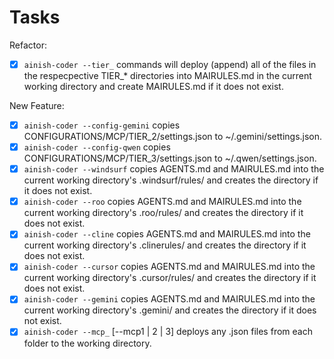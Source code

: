 # Tasks

Refactor:

- [x] ```ainish-coder --tier_``` commands will deploy (append) all of the files in the respecpective TIER_* directories into MAIRULES.md in the current working directory and create MAIRULES.md if it does not exist.

New Feature:

- [x] ```ainish-coder --config-gemini``` copies CONFIGURATIONS/MCP/TIER_2/settings.json to ~/.gemini/settings.json.
- [x] ```ainish-coder --config-qwen``` copies CONFIGURATIONS/MCP/TIER_3/settings.json to ~/.qwen/settings.json.
- [x] ```ainish-coder --windsurf``` copies AGENTS.md and MAIRULES.md into the current working directory's .windsurf/rules/ and creates the directory if it does not exist.
- [x] ```ainish-coder --roo``` copies AGENTS.md and MAIRULES.md into the current working directory's .roo/rules/ and creates the directory if it does not exist.
- [x] ```ainish-coder --cline``` copies AGENTS.md and MAIRULES.md into the current working directory's .clinerules/ and creates the directory if it does not exist.
- [x] ```ainish-coder --cursor``` copies AGENTS.md and MAIRULES.md into the current working directory's .cursor/rules/ and creates the directory if it does not exist.
- [x] ```ainish-coder --gemini``` copies AGENTS.md and MAIRULES.md into the current working directory's .gemini/ and creates the directory if it does not exist.
- [x] ```ainish-coder --mcp_``` [--mcp1 | 2 | 3] deploys any .json files from each folder to the working directory.
